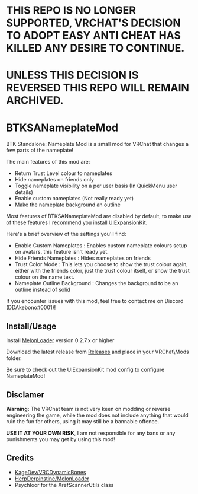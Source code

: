 # THIS REPO IS NO LONGER SUPPORTED, VRCHAT'S DECISION TO ADOPT EASY ANTI CHEAT HAS KILLED ANY DESIRE TO CONTINUE.
# UNLESS THIS DECISION IS REVERSED THIS REPO WILL REMAIN ARCHIVED.

# BTKSANameplateMod
BTK Standalone: Nameplate Mod is a small mod for VRChat that changes a few parts of the nameplate!

The main features of this mod are:
 - Return Trust Level colour to nameplates
 - Hide nameplates on friends only
 - Toggle nameplate visibility on a per user basis (In QuickMenu user details)
 - Enable custom nameplates (Not really ready yet)
 - Make the nameplate background an outline

Most features of BTKSANameplateMod are disabled by default, to make use of these features I recommend you install [UIExpansionKit](https://github.com/knah/VRCMods).

Here's a brief overview of the settings you'll find:
 - Enable Custom Nameplates : Enables custom nameplate colours setup on avatars, this feature isn't ready yet.
 - Hide Friends Nameplates : Hides nameplates on friends
 - Trust Color Mode : This lets you choose to show the trust colour again, either with the friends color, just the trust colour itself, or show the trust colour on the name text.
 - Nameplate Outline Background : Changes the background to be an outline instead of solid


If you encounter issues with this mod, feel free to contact me on Discord (DDAkebono#0001)!

## Install/Usage
Install [MelonLoader](https://github.com/HerpDerpinstine/MelonLoader) version 0.2.7.x or higher

Download the latest release from [Releases](https://github.com/ddakebono/BTKSANameplateFix/releases) and place in your VRChat\Mods folder.

Be sure to check out the UIExpansionKit mod config to configure NameplateMod!

## Disclamer
**Warning:** The VRChat team is not very keen on modding or reverse engineering the game, while the mod does not include anything that would ruin the fun for others, using it may still be a bannable offence.

**USE IT AT YOUR OWN RISK**, I am not responsible for any bans or any punishments you may get by using this mod!

## Credits
* [KageDev/VRCDynamicBones](https://github.com/KageDev/VRCDynamicBones)
* [HerpDerpinstine/MelonLoader](https://github.com/HerpDerpinstine/MelonLoader)
* Psychloor for the XrefScannerUtils class




